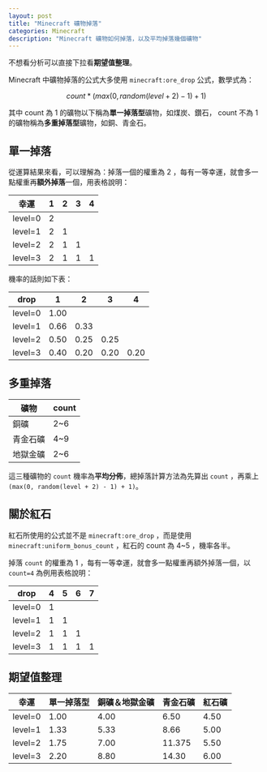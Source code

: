 ```yaml
---
layout: post
title: "Minecraft 礦物掉落"
categories: Minecraft
description: "Minecraft 礦物如何掉落，以及平均掉落幾個礦物"
---
```


不想看分析可以直接下拉看**期望值整理**。

Minecraft 中礦物掉落的公式大多使用 `minecraft:ore_drop` 公式，數學式為：

$$
count * (max(0, random(level + 2) - 1) + 1)
$$

其中 count 為 1 的礦物以下稱為**單一掉落型**礦物，如煤炭、鑽石， count 不為 1 的礦物稱為**多重掉落型**礦物，如銅、青金石。

## 單一掉落

從運算結果來看，可以理解為：掉落一個的權重為 2 ，每有一等幸運，就會多一點權重再**額外掉落**一個，用表格說明：

| 幸運 | 1 | 2 | 3 | 4 |
| --- | --- | --- | --- | --- |
| level=0 | 2 |  |  |  |
| level=1 | 2 | 1 |  |  |
| level=2 | 2 | 1 | 1 |  |
| level=3 | 2 | 1 | 1 | 1 |

機率的話則如下表：

| drop | 1 | 2 | 3 | 4 |
| --- | --- | --- | --- | --- |
| level=0 | 1.00 |  |  |  |
| level=1 | 0.66 | 0.33 |  |  |
| level=2 | 0.50 | 0.25 | 0.25 |  |
| level=3 | 0.40 | 0.20 | 0.20 | 0.20 |

## 多重掉落

| 礦物 | count |
| --- | --- |
| 銅礦 | 2~6 |
| 青金石礦 | 4~9 |
| 地獄金礦 | 2~6 |

這三種礦物的 `count` 機率為**平均分佈**，總掉落計算方法為先算出 `count` ，再乘上 `(max(0, random(level + 2) - 1) + 1)`。

## 關於紅石

紅石所使用的公式並不是 `minecraft:ore_drop` ，而是使用 `minecraft:uniform_bonus_count` ，紅石的 count 為 4~5 ，機率各半。

掉落 `count` 的權重為 1 ，每有一等幸運，就會多一點權重再額外掉落一個，以 `count=4` 為例用表格說明：

| drop | 4 | 5 | 6 | 7 |
| --- | --- | --- | --- | --- |
| level=0 | 1 |  |  |  |
| level=1 | 1 | 1 |  |  |
| level=2 | 1 | 1 | 1 |  |
| level=3 | 1 | 1 | 1 | 1 |

## 期望值整理

| 幸運 | 單一掉落型 | 銅礦＆地獄金礦 | 青金石礦 | 紅石礦 |
| --- | --- | --- | --- | --- |
| level=0 | 1.00 | 4.00 | 6.50 | 4.50 |
| level=1 | 1.33 | 5.33 | 8.66 | 5.00 |
| level=2 | 1.75 | 7.00 | 11.375 | 5.50 |
| level=3 | 2.20 | 8.80 | 14.30 | 6.00 |